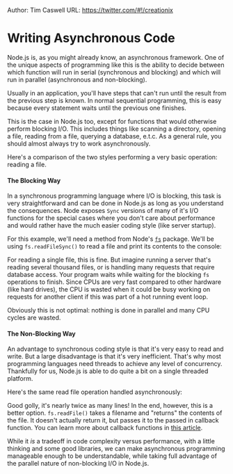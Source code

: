 Author: Tim Caswell
URL: https://twitter.com/#!/creationix

#  Writing Asynchronous Code

Node.js is, as you might already know, an asynchronous framework.  One of the unique aspects of programming like this is the ability to decide between which function will run in serial (synchronous and blocking) and which will run in parallel (asynchronous and non-blocking). 

Usually in an application, you'll have steps that can't run until the result from the previous step is known. In normal sequential programming, this is easy because every statement waits until the previous one finishes.

This is the case in Node.js too, except for functions that would otherwise perform blocking I/O.  This includes things like scanning a directory, opening a file, reading from a file, querying a database, e.t.c. As a general rule, you should almost always try to work asynchronously.

Here's a comparison of the two styles performing a very basic operation: reading a file.

#### The Blocking Way

In a synchronous programming language where I/O is blocking, this task is very straightforward and can be done in Node.js as long as you understand the consequences.  Node exposes `Sync` versions of many of it's I/O functions for the special cases where you don't care about performance and would rather have the much easier coding style (like server startup).

For this example, we'll need a method from Node's [`fs`](../nodejs_ref_guide/fs.html) package. We'll be using `fs.readFileSync()` to read a file and print its contents to the console:

<script src='http://snippets.nodemanual.org/github.com/mattpardee/nodemanual.org-examples/nodejs_dev_guide/writing_asynchronous_code/fs.readFile.sync.js?linestart=3&lineend=0&showlines=false' defer='defer'></script>

For reading a single file, this is fine. But imagine running a server that's reading several thousand files, or is handling many requests that require database access. Your program waits while waiting for the blocking `fs` operations to finish.  Since CPUs are very fast compared to other hardware (like hard drives), the CPU is wasted when it could be busy working on requests for another client if this was part of a hot running event loop.

Obviously this is not optimal: nothing is done in parallel and many CPU cycles are wasted.

#### The Non-Blocking Way

An advantage to synchronous coding style is that it's very easy to read and write. But a large disadvantage is that it's very inefficient.  That's why most programming languages need threads to achieve any level of concurrency. Thankfully for us, Node.js is able to do quite a bit on a single threaded platform.

Here's the same read file operation handled asynchronously:

<script src='http://snippets.nodemanual.org/github.com/mattpardee/nodemanual.org-examples/nodejs_dev_guide/writing_asynchronous_code/fs.readFile.async.js?linestart=3&lineend=0&showlines=false' defer='defer'></script>

Good golly, it's nearly twice as many lines! In the end, however, this is a better option. `fs.readFile()` takes a filename and "returns" the contents of the file.  It doesn't actually return it, but passes it to the passed in callback function. You can learn more about callback functions in [this article](working_with_callbacks.html).

While it _is_ a tradeoff in code complexity versus performance, with a little thinking and some good libraries, we can make asynchronous programming manageable enough to be understandable, while taking full advantage of the parallel nature of non-blocking I/O in Node.js.